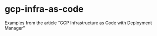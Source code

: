 # gcp-infra-as-code
Examples from the article “GCP Infrastructure as Code with Deployment Manager” 
